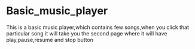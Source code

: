 # Basic_music_player
This is a basic music player,which contains few songs,when you click that particular song it will take you the second page where it will have play,pause,resume and stop button
